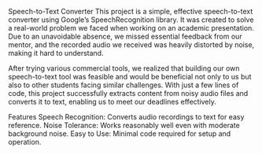 Speech-to-Text Converter
This project is a simple, effective speech-to-text converter using Google’s SpeechRecognition library. It was created to solve a real-world problem we faced when working on an academic presentation. Due to an unavoidable absence, we missed essential feedback from our mentor, and the recorded audio we received was heavily distorted by noise, making it hard to understand.

After trying various commercial tools, we realized that building our own speech-to-text tool was feasible and would be beneficial not only to us but also to other students facing similar challenges. With just a few lines of code, this project successfully extracts content from noisy audio files and converts it to text, enabling us to meet our deadlines effectively.

Features
Speech Recognition: Converts audio recordings to text for easy reference.
Noise Tolerance: Works reasonably well even with moderate background noise.
Easy to Use: Minimal code required for setup and operation.
